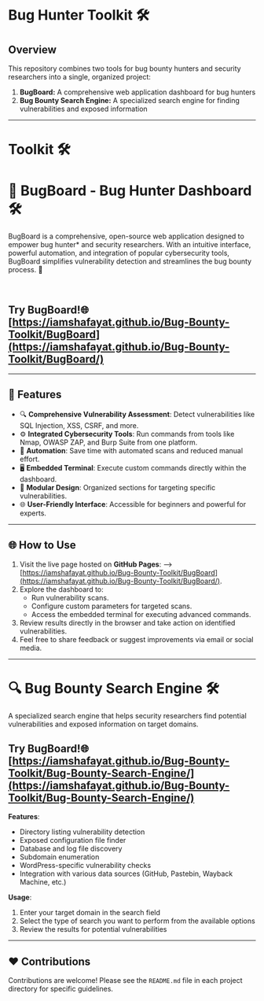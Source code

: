 # Bug Hunter Toolkit 🛠️

## Overview
This repository combines two tools for bug bounty hunters and security researchers into a single, organized project:
1. **BugBoard:** A comprehensive web application dashboard for bug hunters
2. **Bug Bounty Search Engine:** A specialized search engine for finding vulnerabilities and exposed information

---
# Toolkit 🛠️

# 🐞 BugBoard - Bug Hunter Dashboard 🛠️

BugBoard is a comprehensive, open-source web application designed to empower bug hunter* and security researchers. With an intuitive interface, powerful automation, and integration of popular cybersecurity tools, BugBoard simplifies vulnerability detection and streamlines the bug bounty process. 🚀

<br>

## Try BugBoard!🌐 [https://iamshafayat.github.io/Bug-Bounty-Toolkit/BugBoard](https://iamshafayat.github.io/Bug-Bounty-Toolkit/BugBoard/)


---

## 🌟 Features

- 🔍 **Comprehensive Vulnerability Assessment**: Detect vulnerabilities like SQL Injection, XSS, CSRF, and more.
- ⚙️ **Integrated Cybersecurity Tools**: Run commands from tools like Nmap, OWASP ZAP, and Burp Suite from one platform.
- 🤖 **Automation**: Save time with automated scans and reduced manual effort.
- 🖥️ **Embedded Terminal**: Execute custom commands directly within the dashboard.
- 🧩 **Modular Design**: Organized sections for targeting specific vulnerabilities.
- 🌐 **User-Friendly Interface**: Accessible for beginners and powerful for experts.

---

## 🌐 How to Use

1. Visit the live page hosted on **GitHub Pages**: --> [https://iamshafayat.github.io/Bug-Bounty-Toolkit/BugBoard](https://iamshafayat.github.io/Bug-Bounty-Toolkit/BugBoard/).  
2. Explore the dashboard to:
   - Run vulnerability scans.
   - Configure custom parameters for targeted scans.
   - Access the embedded terminal for executing advanced commands.  
3. Review results directly in the browser and take action on identified vulnerabilities.
4. Feel free to share feedback or suggest improvements via email or social media.

---

# 🔍 Bug Bounty Search Engine 🛠️

A specialized search engine that helps security researchers find potential vulnerabilities and exposed information on target domains.

## Try BugBoard!🌐 [https://iamshafayat.github.io/Bug-Bounty-Toolkit/Bug-Bounty-Search-Engine/](https://iamshafayat.github.io/Bug-Bounty-Toolkit/Bug-Bounty-Search-Engine/)

**Features**:
- Directory listing vulnerability detection
- Exposed configuration file finder
- Database and log file discovery
- Subdomain enumeration
- WordPress-specific vulnerability checks
- Integration with various data sources (GitHub, Pastebin, Wayback Machine, etc.)

**Usage**:
1. Enter your target domain in the search field
2. Select the type of search you want to perform from the available options
3. Review the results for potential vulnerabilities

---

## ❤️ Contributions

Contributions are welcome! Please see the `README.md` file in each project directory for specific guidelines.

